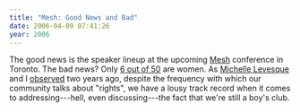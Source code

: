 ```yaml
---
title: "Mesh: Good News and Bad"
date: 2006-04-09 07:41:26
year: 2006
---
```

The good news is the speaker lineup at the upcoming <a href="http://www.meshconference.com/">Mesh</a> conference in Toronto.  The bad news?  Only <a href="http://workerbeesblog.blogspot.com/2006/04/i-guess-mesh-follows-oreilly-10-rule.html">6 out of 50</a> are women.  As <a href="http://www.insanecats.com">Michelle Levesque</a> and I <a href="http://pyre.third-bit.com/blog/archives/000113.html">observed</a> two years ago, despite the frequency with which our community talks about "rights", we have a lousy track record when it comes to addressing---hell, even discussing---the fact that we're still a boy's club.
